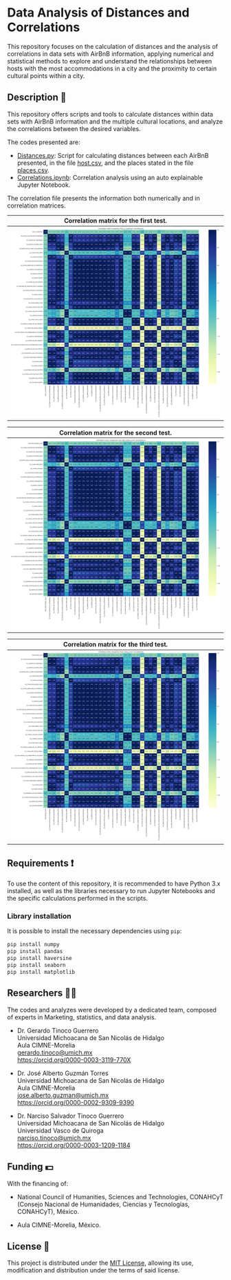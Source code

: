 # Data Analysis of Distances and Correlations
This repository focuses on the calculation of distances and the analysis of correlations in data sets with AirBnB information, applying numerical and statistical methods to explore and understand the relationships between hosts with the most accommodations in a city and the proximity to certain cultural points within a city.

## Description :memo:
This repository offers scripts and tools to calculate distances within data sets with AirBnB information and the multiple cultural locations, and analyze the correlations between the desired variables.

The codes presented are:

- [Distances.py](/Distances.py): Script for calculating distances between each AirBnB presented, in the file [host.csv](/Information/hosts.tar.gz), and the places stated in the file [places.csv](/Information/places.tar.gz).
- [Correlations.ipynb](/Correlations.ipynb): Correlation analysis using an auto explainable Jupyter Notebook.

The correlation file presents the information both numerically and in correlation matrices.

Correlation matrix for the first test.                       |
:-----------------------------------------------------------:|
![Correlation Test 1](/Results/Correlation_Matrix_1.png)     |

Correlation matrix for the second test.                      |
:-----------------------------------------------------------:|
![Correlation Test 2](/Results/Correlation_Matrix_2.png)     |

Correlation matrix for the third test.                       |
:-----------------------------------------------------------:|
![Correlation Test 3](/Results/Correlation_Matrix_3.png)     |

## Requirements :exclamation:

To use the content of this repository, it is recommended to have Python 3.x installed, as well as the libraries necessary to run Jupyter Notebooks and the specific calculations performed in the scripts.


### Library installation

It is possible to install the necessary dependencies using `pip`:

    pip install numpy
    pip install pandas
    pip install haversine
    pip install seaborn
    pip install matplotlib

## Researchers :scientist:
The codes and analyzes were developed by a dedicated team, composed of experts in Marketing, statistics, and data analysis.
    
  - Dr. Gerardo Tinoco Guerrero<br>
    Universidad Michoacana de San Nicolás de Hidalgo<br>
    Aula CIMNE-Morelia<br>
    gerardo.tinoco@umich.mx<br>
    https://orcid.org/0000-0003-3119-770X

  - Dr. José Alberto Guzmán Torres<br>
    Universidad Michoacana de San Nicolás de Hidalgo<br>
    Aula CIMNE-Morelia<br>
    jose.alberto.guzman@umich.mx<br>
    https://orcid.org/0000-0002-9309-9390

  - Dr. Narciso Salvador Tinoco Guerrero<br>
    Universidad Michoacana de San Nicolás de Hidalgo<br>
    Universidad Vasco de Quiroga<br>
    narciso.tinoco@umich.mx<br>
    https://orcid.org/0000-0003-1209-1184


## Funding :dollar:
With the financing of:

  - National Council of Humanities, Sciences and Technologies, CONAHCyT (Consejo Nacional de Humanidades, Ciencias y Tecnologías, CONAHCyT), México.
  
  - Aula CIMNE-Morelia, México.

## License :pushpin:
This project is distributed under the [MIT License](/LICENSE), allowing its use, modification and distribution under the terms of said license.